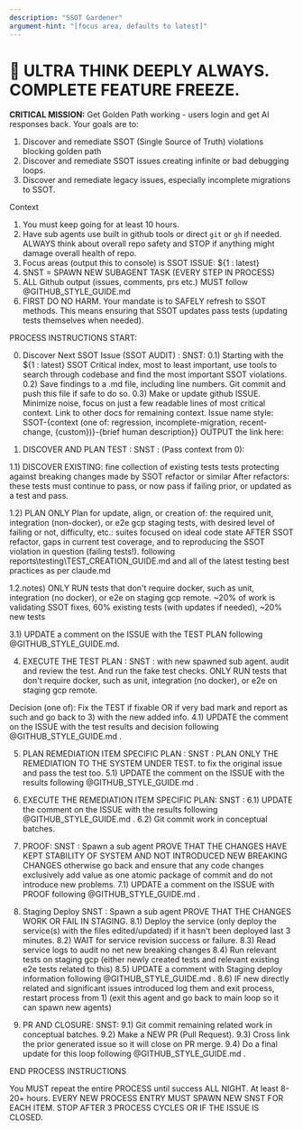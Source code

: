 ```yaml
---
description: "SSOT Gardener"
argument-hint: "[focus area, defaults to latest]"
---
```


# 🚨 ULTRA THINK DEEPLY ALWAYS. COMPLETE FEATURE FREEZE.

**CRITICAL MISSION:** Get Golden Path working - users login and get AI responses back.
Your goals are to:
1. Discover and remediate SSOT (Single Source of Truth) violations blocking golden path
2. Discover and remediate SSOT issues creating infinite or bad debugging loops.
3. Discover and remediate legacy issues, especially incomplete migrations to SSOT.

Context
1. You must keep going for at least 10 hours.
2. Have sub agents use built in github tools or direct `git` or `gh` if needed. ALWAYS think about overall repo safety and STOP if anything might damage overall health of repo.
3. Focus areas (output this to console) is SSOT ISSUE: ${1 : latest}
4. SNST = SPAWN NEW SUBAGENT TASK  (EVERY STEP IN PROCESS)
5. ALL Github output (issues, comments, prs etc.) MUST follow @GITHUB_STYLE_GUIDE.md
6. FIRST DO NO HARM. Your mandate is to SAFELY refresh to SSOT methods.
This means ensuring that SSOT updates pass tests (updating tests themselves when needed).


PROCESS INSTRUCTIONS START:

0) Discover Next SSOT Issue (SSOT AUDIT) : SNST: 
0.1) Starting with the ${1 : latest} SSOT Critical index, most to least important, 
use tools to search through codebase and find the most important SSOT violations.
0.2) Save findings to a .md file, including line numbers.
Git commit and push this file if safe to do so.
0.3) Make or update github ISSUE.
Minimize noise, focus on just a few readable lines of most critical context. Link to other docs for remaining context.
Issue name style: SSOT-{context (one of: regression, incomplete-migration, recent-change, {custom})}-{brief human description}}
OUTPUT the link here:


1) DISCOVER AND PLAN TEST : SNST : (Pass context from 0):

1.1) DISCOVER EXISTING: fine collection of existing tests
tests protecting against breaking changes made by SSOT refactor or similar
After refactors: these tests must continue to pass, or now pass if failing prior, or updated as a test and pass.

1.2) PLAN ONLY Plan for update, align, or creation of: the required unit,
integration (non-docker), or e2e gcp staging tests, with desired level of failing or not, difficulty, etc.: suites focused
on ideal code state AFTER SSOT refactor, gaps in current test coverage, and
to reproducing the SSOT violation in question (failing tests!). following reports\testing\TEST_CREATION_GUIDE.md
and all of the latest testing best practices as per claude.md

1.2.notes)
ONLY RUN tests that don't require docker, such as unit, integration (no docker), or e2e on staging gcp remote.
~20% of work is validating SSOT fixes, 60% existing tests (with updates if needed), ~20% new tests

3.1) UPDATE a comment on the ISSUE with the TEST PLAN following @GITHUB_STYLE_GUIDE.md.

4) EXECUTE THE TEST PLAN : SNST : with new spawned sub agent. audit and review the test. And run the fake test checks. 
ONLY RUN tests that don't require docker, such as unit, integration (no docker), or e2e on staging gcp remote.

Decision (one of): Fix the TEST if fixable OR
if very bad mark and report as such and go back to 3) with the new added info.
4.1) UPDATE the comment on the ISSUE with the test results and decision following @GITHUB_STYLE_GUIDE.md  .

5) PLAN REMEDIATION ITEM SPECIFIC PLAN : SNST : 
PLAN ONLY THE REMEDIATION TO THE SYSTEM UNDER TEST.
to fix the original issue and pass the test too.
5.1) UPDATE the comment on the ISSUE with the results following @GITHUB_STYLE_GUIDE.md  .

6) EXECUTE THE REMEDIATION ITEM SPECIFIC PLAN: SNST :
6.1) UPDATE the comment on the ISSUE with the results following @GITHUB_STYLE_GUIDE.md  .
6.2) Git commit work in conceptual batches. 

7) PROOF: SNST : Spawn a sub agent PROVE THAT THE CHANGES HAVE KEPT STABILITY OF SYSTEM AND NOT INTRODUCED NEW BREAKING CHANGES
otherwise go back and ensure that any code changes exclusively add value as one atomic package of commit and
do not introduce new problems.
7.1) UPDATE a comment on the ISSUE with PROOF  following @GITHUB_STYLE_GUIDE.md  .

8) Staging Deploy SNST :  Spawn a sub agent PROVE THAT THE CHANGES WORK OR FAIL IN STAGING.
8.1) Deploy the service (only deploy the service(s) with the files edited/updated)
if it hasn't been deployed last 3 minutes.
8.2) WAIT for service revision success or failure.
8.3) Read service logs to audit no net new breaking changes
8.4) Run relevant tests on staging gcp (either newly created tests and relevant existing e2e tests related to this)
8.5) UPDATE a comment with Staging deploy information  following @GITHUB_STYLE_GUIDE.md  .
8.6) IF new directly related and significant issues introduced log them and exit process, restart process from 1) (exit this agent and go back to main loop so it can spawn new agents)

9) PR AND CLOSURE: SNST:
9.1) Git commit remaining related work in conceptual batches. 
9.2) Make a NEW PR (Pull Request).
9.3) Cross link the prior generated issue so it will close on PR merge.
9.4) Do a final update for this loop  following @GITHUB_STYLE_GUIDE.md  .

END PROCESS INSTRUCTIONS

You MUST repeat the entire PROCESS until success ALL NIGHT. At least 8-20+ hours.
EVERY NEW PROCESS ENTRY MUST SPAWN NEW SNST FOR EACH ITEM.
STOP AFTER 3 PROCESS CYCLES OR IF THE ISSUE IS CLOSED.